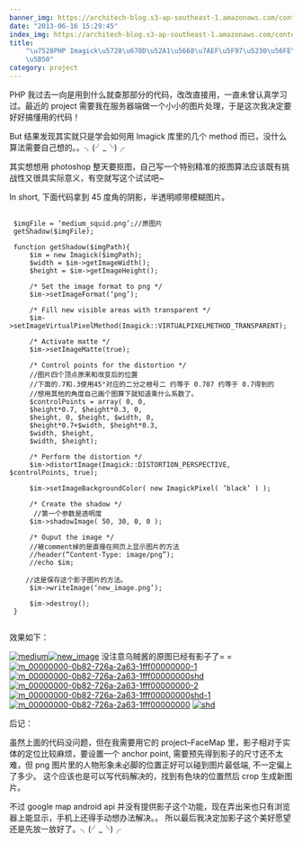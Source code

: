 ```yaml
---
banner_img: https://architech-blog.s3-ap-southeast-1.amazonaws.com/content/images/uploads/2013/06/new_image.png
date: "2013-06-16 15:29:45"
index_img: https://architech-blog.s3-ap-southeast-1.amazonaws.com/content/images/uploads/2013/06/new_image.png
title:
    "\u7528PHP Imagick\u5728\u670D\u52A1\u5668\u7AEF\u5F97\u5230\u56FE\u7247\u5F71\
    \u5B50"
category: project
---
```


PHP 我过去一向是用到什么就查那部分的代码，改改直接用，一直未曾认真学习过。最近的 project 需要我在服务器端做一个小小的图片处理，于是这次我决定要好好搞懂用的代码！

But 结果发现其实就只是学会如何用 Imagick 库里的几个 method 而已，没什么算法需要自己想的。。╮(╯_╰)╭

其实想想用 photoshop 整天要抠图，自己写一个特别精准的抠图算法应该既有挑战性又很具实际意义，有空就写这个试试吧~

In short, 下面代码拿到 45 度角的阴影，半透明顺带模糊图片。

 <pre><code>
 $imgFile = ‘medium_squid.png’;//原图片  
 getShadow($imgFile);

 function getShadow($imgPath){  
     $im = new Imagick($imgPath);  
     $width = $im->getImageWidth();  
     $height = $im->getImageHeight();

     /* Set the image format to png */  
     $im->setImageFormat(‘png’);

     /* Fill new visible areas with transparent */  
     $im->setImageVirtualPixelMethod(Imagick::VIRTUALPIXELMETHOD_TRANSPARENT);

     /* Activate matte */  
     $im->setImageMatte(true);

     /* Control points for the distortion */  
     //图片四个顶点原来和改变后的位置  
     //下面的.7和.3使用45°对应的二分之根号二 约等于 0.707 约等于 0.7得到的  
     //想用其他的角度自己画个图算下就知道乘什么系数了。  
     $controlPoints = array( 0, 0,  
     $height*0.7, $height*0.3, 0, 
     $height, 0, $height, $width, 0,  
     $height*0.7+$width, $height*0.3,
     $width, $height,  
     $width, $height);

     /* Perform the distortion */  
     $im->distortImage(Imagick::DISTORTION_PERSPECTIVE, $controlPoints, true);

     $im->setImageBackgroundColor( new ImagickPixel( ‘black’ ) );

     /* Create the shadow */  
      //第一个参数是透明度  
     $im->shadowImage( 50, 30, 0, 0 );

     /* Ouput the image */  
     //被comment掉的是直接在网页上显示图片的方法  
     //header(“Content-Type: image/png”);  
     //echo $im;

    //这是保存这个影子图片的方法。  
     $im->writeImage(‘new_image.png’);

     $im->destroy();  
 }

</code></pre>

效果如下：

[![medium](https://architech-blog.s3-ap-southeast-1.amazonaws.com/content/images/uploads/2013/06/medium-181x300.png)](https://architech-blog.s3-ap-southeast-1.amazonaws.com/content/images/uploads/2013/06/medium.png)[![new_image](https://architech-blog.s3-ap-southeast-1.amazonaws.com/content/images/uploads/2013/06/new_image-300x168.png)](https://architech-blog.s3-ap-southeast-1.amazonaws.com/content/images/uploads/2013/06/new_image.png)
没注意乌贼酱的原图已经有影子了= =
[![m_00000000-0b82-726a-2a63-1fff00000000-1](https://architech-blog.s3-ap-southeast-1.amazonaws.com/content/images/uploads/2013/06/m_00000000-0b82-726a-2a63-1fff00000000-1.png)](https://architech-blog.s3-ap-southeast-1.amazonaws.com/content/images/uploads/2013/06/m_00000000-0b82-726a-2a63-1fff00000000-1.png) [![m_00000000-0b82-726a-2a63-1fff00000000shd](https://architech-blog.s3-ap-southeast-1.amazonaws.com/content/images/uploads/2013/06/m_00000000-0b82-726a-2a63-1fff00000000shd.png)](https://architech-blog.s3-ap-southeast-1.amazonaws.com/content/images/uploads/2013/06/m_00000000-0b82-726a-2a63-1fff00000000shd.png) [![m_00000000-0b82-726a-2a63-1fff00000000-2](https://architech-blog.s3-ap-southeast-1.amazonaws.com/content/images/uploads/2013/06/m_00000000-0b82-726a-2a63-1fff00000000-2.png)](https://architech-blog.s3-ap-southeast-1.amazonaws.com/content/images/uploads/2013/06/m_00000000-0b82-726a-2a63-1fff00000000-2.png) [![m_00000000-0b82-726a-2a63-1fff00000000shd-1](https://architech-blog.s3-ap-southeast-1.amazonaws.com/content/images/uploads/2013/06/m_00000000-0b82-726a-2a63-1fff00000000shd-1.png)](https://architech-blog.s3-ap-southeast-1.amazonaws.com/content/images/uploads/2013/06/m_00000000-0b82-726a-2a63-1fff00000000shd-1.png) [![m_00000000-0b82-726a-2a63-1fff00000000](https://architech-blog.s3-ap-southeast-1.amazonaws.com/content/images/uploads/2013/06/m_00000000-0b82-726a-2a63-1fff00000000.png)](https://architech-blog.s3-ap-southeast-1.amazonaws.com/content/images/uploads/2013/06/m_00000000-0b82-726a-2a63-1fff00000000.png) [![shd](https://architech-blog.s3-ap-southeast-1.amazonaws.com/content/images/uploads/2013/06/shd.png)](https://architech-blog.s3-ap-southeast-1.amazonaws.com/content/images/uploads/2013/06/shd.png)

后记：

虽然上面的代码没问题，但在我需要用它的 project–FaceMap 里，影子相对于实体的定位比较麻烦，要设置一个 anchor point, 需要预先得到影子的尺寸还不太难，但 png 图片里的人物形象未必脚的位置正好可以碰到图片最低端, 不一定偏上了多少。 这个应该也是可以写代码解决的，找到有色块的位置然后 crop 生成新图片。

不过 google map android api 并没有提供影子这个功能，现在弄出来也只有浏览器上能显示，手机上还得手动想办法解决。。 所以最后我决定加影子这个美好愿望还是先放一放好了。╮(╯_╰)╭
